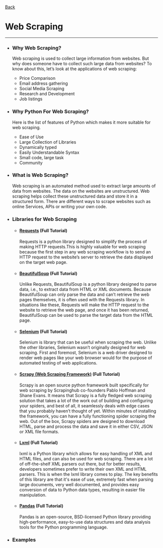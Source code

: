 [Back](../README.md)

# Web Scraping
---

- ### Why Web Scraping?
    Web scraping is used to collect large information from websites. But why does someone have to collect such large data from websites? To know about this, let’s look at the applications of web scraping:
    - Price Comparison
    - Email address gathering
    - Social Media Scraping
    - Research and Development
    - Job listings
- ### Why Python For Web Scraping?
    Here is the list of features of Python which makes it more suitable for web scraping.
    - Ease of Use
    - Large Collection of Libraries
    - Dynamically typed
    - Easily Understandable Syntax
    - Small code, large task
    - Community
- ### What is Web Scraping?
    Web scraping is an automated method used to extract large amounts of data from websites. The data on the websites are unstructured. Web scraping helps collect these unstructured data and store it in a structured form. There are different ways to scrape websites such as online Services, APIs or writing your own code.

- ### Libraries for Web Scraping
    - #### [Requests](libraries/requests.md) (Full Tutorial)
        Requests is a python library designed to simplify the process of making HTTP requests.This is highly valuable for web scraping because the first step in any web scraping workflow is to send an HTTP request to the website’s server to retrieve the data displayed on the target web page.

    - #### [BeautifulSoup](libraries/beautifulsoup.md) (Full Tutorial)
        Unlike Requests, BeautifulSoup is a python library designed to parse data, i.e., to extract data from HTML or XML documents.
        Because BeautifulSoup can only parse the data and can’t retrieve the web pages themselves, it is often used with the Requests library. In situations like these, Requests will make the HTTP request to the website to retrieve the web page, and once it has been returned, BeautifulSoup can be used to parse the target data from the HTML page.

    - #### [Selenium](libraries/selenium.md) (Full Tutorial)
        Selenium is library that can be useful when scraping the web. Unlike the other libraries, Selenium wasn’t originally designed for web scraping. First and foremost, Selenium is a web driver designed to render web pages like your web browser would for the purpose of automated testing of web applications.

    - #### [Scrapy (Web Scraping Framework)](libraries/scrapy.md) (Full Tutorial)
        Scrapy is an open source python framework built specifically for web scraping by Scrapinghub co-founders Pablo Hoffman and Shane Evans.
        It means that Scrapy is a fully fledged web scraping solution that takes a lot of the work out of building and configuring your spiders, and best of all, it seamlessly deals with edge cases that you probably haven’t thought of yet.
        Within minutes of installing the framework, you can have a fully functioning spider scraping the web. Out of the box, Scrapy spiders are designed to download HTML, parse and process the data and save it in either CSV, JSON or XML file formats.

    - #### [Lxml](libraries/lxml.md) (Full Tutorial)
        lxml is a Python library which allows for easy handling of XML and HTML files, and can also be used for web scraping. There are a lot of off-the-shelf XML parsers out there, but for better results, developers sometimes prefer to write their own XML and HTML parsers. This is when the lxml library comes to play. The key benefits of this library are that it's ease of use, extremely fast when parsing large documents, very well documented, and provides easy conversion of data to Python data types, resulting in easier file manipulation.

    - #### [Pandas](libraries/pandas.md) (Full Tutorial)
        Pandas is an open-source, BSD-licensed Python library providing high-performance, easy-to-use data structures and data analysis tools for the Python programming language.

- ### Examples